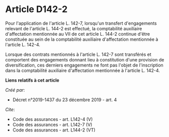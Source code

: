 # Article D142-2

Pour l'application de l'article L. 142-7, lorsqu'un transfert d'engagements relevant de l'article L. 144-2 est effectué, la
comptabilité auxiliaire d'affectation mentionnée au VII de cet article L. 144-2 continue d'être constituée au sein de la
comptabilité auxiliaire d'affectation mentionnée à l'article L. 142-4. 

Lorsque des contrats mentionnés à l'article L. 142-7 sont transférés et comportent des engagements donnant lieu à
constitution d'une provision de diversification, ces derniers engagements ne font pas l'objet de l'inscription dans la
comptabilité auxiliaire d'affectation mentionnée à l'article L. 142-4.

**Liens relatifs à cet article**

_Créé par_:

  - Décret n°2019-1437 du 23 décembre 2019 - art. 4

_Cite_:

  - Code des assurances - art. L142-4 (V)
  - Code des assurances - art. L142-7 (V)
  - Code des assurances - art. L144-2 (VT)
